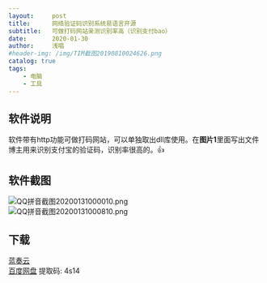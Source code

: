 ```yaml
---
layout:     post
title:      网络验证码识别系统易语言开源
subtitle:   可做打码网站亲测识别率高（识别支付bao）
date:       2020-01-30
author:     浅唱
#header-img: /img/TIM截图20190810024626.png
catalog: true
tags:
    - 电脑
    - 工具
---
```

## 软件说明
软件带有http功能可做打码网站，可以单独取出dll库使用。在**图片1**里面写出文件    
博主用来识别支付宝的验证码，识别率很高的。👍    

## 软件截图
![QQ拼音截图20200131000010.png](https://cdn.jsdelivr.net/gh/qcnhy/img/QQ拼音截图20200131000010.png)    
![QQ拼音截图20200131000810.png](https://cdn.jsdelivr.net/gh/qcnhy/img/QQ拼音截图20200131000810.png)    

## 下载 
[蓝奏云](https://www.lanzous.com/i8xn2wd)    
[百度网盘](https://pan.baidu.com/s/1NMHfJpTE62R7Z7Pbn8QAkA) 提取码: 4s14        
  
      
